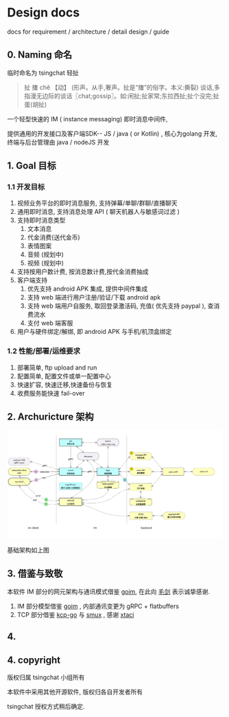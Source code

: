 # Design docs
docs for requirement / architecture / detail design / guide 

## 0. Naming 命名

临时命名为 tsingchat 轻扯
> 扯 
> 撦 
> chě 
>【动】 
> (形声。从手,奢声。扯是“撦”的俗字。本义:撕裂) 
> 谈话,多指漫无边际的谈话〖chat;gossip〗。如:闲扯;扯家常;东拉西扯;扯个没完;扯蛋(胡扯) 

一个轻型快速的 IM ( instance messaging) 即时消息中间件, 

提供通用的开发接口及客户端SDK-- JS / java ( or Kotlin)  ,  核心为golang 开发, 终端与后台管理由  java / nodeJS 开发

## 1. Goal 目标

### 1.1 开发目标

1. 视频业务平台的即时消息服务, 支持弹幕/单聊/群聊/直播聊天
1. 通用即时消息, 支持消息处理 API ( 聊天机器人与敏感词过滤 ) 
1. 支持即时消息类型
    1. 文本消息
    2. 代金消费(送代金币)
    3. 表情图案
    4. 音频 (规划中)
    5. 视频 (规划中)
1. 支持按用户数计费, 按消息数计费,按代金消费抽成
2. 客户端支持
    1. 优先支持 android APK 集成, 提供中间件集成
    2. 支持 web 端进行用户注册/验证/下载 android apk 
    3. 支持 web 端用户自服务, 取回登录激活码, 充值( 优先支持 paypal ), 查消费流水
    4. 支付 web 端客服
3. 用户与硬件绑定/解绑, 即 android APK 与手机/机顶盒绑定

### 1.2 性能/部署/运维要求
1. 部署简单,  ftp upload and run 
2. 配置简单, 配置文件或单一配置中心
3. 快速扩容, 快速迁移,快速备份与恢复
4. 收费服务能快速 fail-over 

## 2. Archuricture 架构

![im-architecture](./im-architecture.png)

基础架构如上图

## 3. 借鉴与致敬

本软件 IM 部分的网元架构与通讯模式借鉴 [goim](https://goim.io), 在此向 [毛剑](https://github.com/Terry-Mao) 表示诚挚感谢.

1. IM 部分模型借鉴  [goim](https://goim.io) , 内部通讯变更为 gRPC + flatbuffers 
2. TCP 部分借鉴 [kcp-go](https://github.com/xtaci/kcp-go) 与 [smux](https://github.com/xtaci/smux) , 感谢 [xtaci](https://github.com/xtaci) 

## 4. 

## 4. copyright 
版权归属 tsingchat 小组所有

本软件中采用其他开源软件, 版权归各自开发者所有

tsingchat 授权方式稍后确定.
